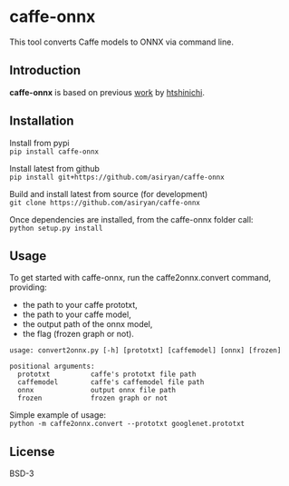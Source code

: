 # caffe-onnx
This tool converts Caffe models to ONNX via command line.

## Introduction
**caffe-onnx** is based on previous [work](https://github.com/htshinichi/caffe-onnx) by [htshinichi](https://github.com/htshinichi). 

## Installation
Install from pypi  
`
pip install caffe-onnx
`

Install latest from github  
`
pip install git+https://github.com/asiryan/caffe-onnx
`

Build and install latest from source (for development)  
`
git clone https://github.com/asiryan/caffe-onnx
`

Once dependencies are installed, from the caffe-onnx folder call:  
`
python setup.py install
`  

## Usage
To get started with caffe-onnx, run the caffe2onnx.convert command, providing:
* the path to your caffe prototxt,
* the path to your caffe model,
* the output path of the onnx model,
* the flag (frozen graph or not).

```
usage: convert2onnx.py [-h] [prototxt] [caffemodel] [onnx] [frozen]

positional arguments:
  prototxt          caffe's prototxt file path
  caffemodel        caffe's caffemodel file path
  onnx              output onnx file path
  frozen            frozen graph or not
```

Simple example of usage:  
`
python -m caffe2onnx.convert --prototxt googlenet.prototxt
`

## License
BSD-3
